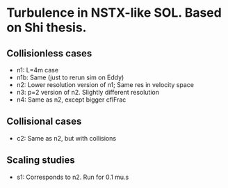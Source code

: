 # Turbulence in NSTX-like SOL. Based on Shi thesis.

## Collisionless cases

- n1: L=4m case
- n1b: Same (just to rerun sim on Eddy)
- n2: Lower resolution version of n1; Same res in velocity space
- n3: p=2 version of n2. Slightly different resolution
- n4: Same as n2, except bigger cflFrac

## Collisional cases

- c2: Same as n2, but with collisions

## Scaling studies

- s1: Corresponds to n2. Run for 0.1 mu.s

